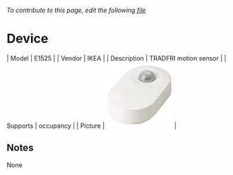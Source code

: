 
*To contribute to this page, edit the following
[file](https://github.com/Koenkk/zigbee2mqtt.io/blob/master/docgen/device_page_notes.js)*

# Device

| Model | E1525  |
| Vendor  | IKEA  |
| Description | TRADFRI motion sensor |
| Supports | occupancy |
| Picture | ![../images/devices/E1525.jpg](../images/devices/E1525.jpg) |

## Notes

None
